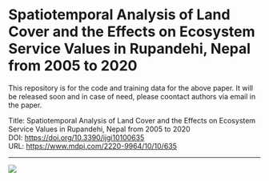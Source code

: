 # Spatiotemporal Analysis of Land Cover and the Effects on Ecosystem Service Values in Rupandehi, Nepal from 2005 to 2020

This repository is for the code and training data for the above paper. It will be released soon and in case of need, please coontact authors via email in the paper. </br>

Title: Spatiotemporal Analysis of Land Cover and the Effects on Ecosystem Service Values in Rupandehi, Nepal from 2005 to 2020 </br>
DOI: https://doi.org/10.3390/ijgi10100635 </br>
URL: https://www.mdpi.com/2220-9964/10/10/635 </br>

___

<img src="https://github.com/wagle1996/Landcover-mapping-CoG-ESV/blob/main/ijgi-10-00635-ag.png" width="auto" height="auto">

